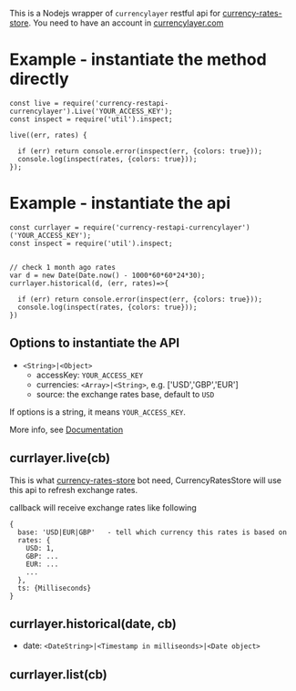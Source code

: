 
This is a Nodejs wrapper of `currencylayer` restful api for [currency-rates-store](https://www.npmjs.com/package/currency-rates-store). You need to have an account in [currencylayer.com](https://currencylayer.com)


# Example - instantiate the method directly

```
const live = require('currency-restapi-currencylayer').Live('YOUR_ACCESS_KEY');
const inspect = require('util').inspect;

live((err, rates) {
  
  if (err) return console.error(inspect(err, {colors: true}));
  console.log(inspect(rates, {colors: true}));
});
```


# Example - instantiate the api

```
const currlayer = require('currency-restapi-currencylayer')('YOUR_ACCESS_KEY');
const inspect = require('util').inspect;


// check 1 month ago rates
var d = new Date(Date.now() - 1000*60*60*24*30);  
currlayer.historical(d, (err, rates)=>{

  if (err) return console.error(inspect(err, {colors: true}));
  console.log(inspect(rates, {colors: true}));
})
```


## Options to instantiate the API
- `<String>|<Object>`
  - accessKey: `YOUR_ACCESS_KEY`
  - currencies: `<Array>|<String>`, e.g. ['USD','GBP','EUR']
  - source: the exchange rates base, default to `USD`
  
If options is a string, it means `YOUR_ACCESS_KEY`. 

More info, see [Documentation](https://currencylayer.com/documentation)

## currlayer.live(cb)

This is what [currency-rates-store](https://www.npmjs.com/package/currency-rates-store)  bot need, CurrencyRatesStore will use this api to refresh exchange rates.

callback will receive exchange rates like following

```
{
  base: 'USD|EUR|GBP'   - tell which currency this rates is based on
  rates: {
    USD: 1,             
    GBP: ...
    EUR: ...
    ...
  },
  ts: {Milliseconds}
}
```



## currlayer.historical(date, cb)

- date: `<DateString>|<Timestamp in milliseonds>|<Date object>`


## currlayer.list(cb)
